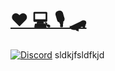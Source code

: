 #  [♥️ 💻 🎙️ 🛹](https://linktr.ee/doemser)
[![Discord](https://img.shields.io/discord/1182376215164751892?color=000000&label=Discord&logo=discord&logoColor=fff&labelColor=000&style=for-the-badge)](https://discord.gg/K67PPR2Afd)
sldkjfsldfkjd
